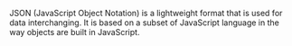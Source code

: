 
  JSON (JavaScript Object Notation) is a lightweight format that is used for data interchanging. It is based on a subset of JavaScript language in the way objects are built in JavaScript.
